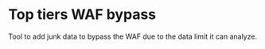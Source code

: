 # Top tiers WAF bypass
Tool to add junk data to bypass the WAF due to the data limit it can analyze.

